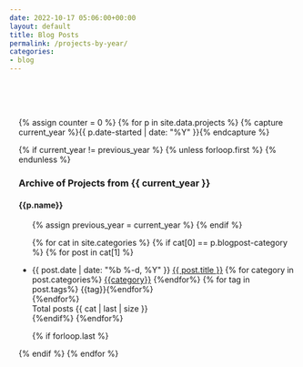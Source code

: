 ```yaml
---
date: 2022-10-17 05:06:00+00:00
layout: default
title: Blog Posts
permalink: /projects-by-year/
categories:
- blog
---
```

<div class="content" style="padding-top: 4rem;margin-left: 1rem;">
{% assign counter = 0 %}
{% for p in site.data.projects %}
  {% capture current_year %}{{ p.date-started | date: "%Y" }}{% endcapture %}
  
  {% if current_year != previous_year %}
    {% unless forloop.first %}
      </ul>
    {% endunless %}
    <h3>Archive of Projects from {{ current_year }}</h3>
    <h4>{{p.name}}</h4>
    <ul>
    {% assign previous_year = current_year %}
  {% endif %}
  
  {% for cat in site.categories %}
  {% if cat[0] == p.blogpost-category %}
  {% for post in cat[1] %}

  <li>
    <span class="post-date">{{ post.date | date: "%b %-d, %Y" }}</span>
    <a href="{{ post.url | relative_url }}">{{ post.title }}</a>
    {% for category in post.categories%} <span class="tag is-primary"><a href="/index.html/#{{ category | slugify }}">{{category}}</a></span> {%endfor%}
    {% for tag in post.tags%} <span class="tag is-secondary">{{tag}}</span>{%endfor%}
  </li>
  {%endfor%}
  <div class="tag is-danger"> Total posts {{ cat | last | size }}</div>
  {%endif%}
  {%endfor%}

  {% if forloop.last %}
    </ul>
  {% endif %}
{% endfor %}
</div>


